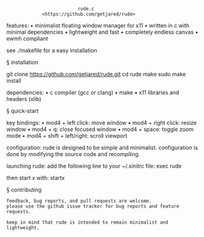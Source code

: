                               rude.c
                 <https://github.com/getjared/rude>

features:
• minimalist floating window manager for x11
• written in c with minimal dependencies
• lightweight and fast
• completely endless canvas
• ewmh compliant

see ./makefile for a easy installation


§ installation

git clone https://github.com/getjared/rude.git
cd rude
make
sudo make install

dependencies:
• c compiler (gcc or clang)
• make
• x11 libraries and headers (xlib)


§ quick-start

key bindings:
• mod4 + left click: move window
• mod4 + right click: resize window
• mod4 + q: close focused window
• mod4 + space: toggle zoom mode
• mod4 + shift + left/right: scroll viewport

configuration:
rude is designed to be simple and minimalist. configuration is done by modifying the source code and recompiling.

launching rude:
add the following line to your ~/.xinitrc file:
    exec rude

then start x with:
    startx


§ contributing
```
feedback, bug reports, and pull requests are welcome.
please use the github issue tracker for bug reports and feature requests.

keep in mind that rude is intended to remain minimalist and lightweight.
